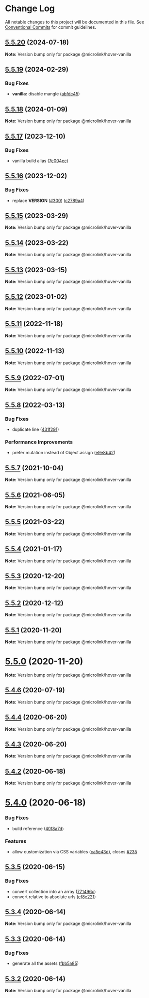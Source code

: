 # Change Log

All notable changes to this project will be documented in this file.
See [Conventional Commits](https://conventionalcommits.org) for commit guidelines.

## [5.5.20](https://github.com/microlinkhq/sdk/compare/v5.5.19...v5.5.20) (2024-07-18)

**Note:** Version bump only for package @microlink/hover-vanilla

## [5.5.19](https://github.com/microlinkhq/sdk/compare/v5.5.18...v5.5.19) (2024-02-29)

### Bug Fixes

* **vanilla:** disable mangle ([abfdc45](https://github.com/microlinkhq/sdk/commit/abfdc45a404df4a491f28db2713ddfe9e2a95aa4))

## [5.5.18](https://github.com/microlinkhq/sdk/compare/v5.5.17...v5.5.18) (2024-01-09)

**Note:** Version bump only for package @microlink/hover-vanilla

## [5.5.17](https://github.com/microlinkhq/sdk/compare/v5.5.16...v5.5.17) (2023-12-10)

### Bug Fixes

* vanilla build alias ([7e004ec](https://github.com/microlinkhq/sdk/commit/7e004ecaa493c4f667fd54b91c5811f994c5ed18))

## [5.5.16](https://github.com/microlinkhq/sdk/compare/v5.5.15...v5.5.16) (2023-12-02)

### Bug Fixes

* replace __VERSION__ ([#300](https://github.com/microlinkhq/sdk/issues/300)) ([c2789a4](https://github.com/microlinkhq/sdk/commit/c2789a47f8a4c3bf5c793de53f9a5a5aa2fccba5))

## [5.5.15](https://github.com/microlinkhq/sdk/compare/v5.5.14...v5.5.15) (2023-03-29)

**Note:** Version bump only for package @microlink/hover-vanilla

## [5.5.14](https://github.com/microlinkhq/sdk/compare/v5.5.13...v5.5.14) (2023-03-22)

**Note:** Version bump only for package @microlink/hover-vanilla

## [5.5.13](https://github.com/microlinkhq/sdk/compare/v5.5.12...v5.5.13) (2023-03-15)

**Note:** Version bump only for package @microlink/hover-vanilla

## [5.5.12](https://github.com/microlinkhq/sdk/compare/v5.5.11...v5.5.12) (2023-01-02)

**Note:** Version bump only for package @microlink/hover-vanilla

## [5.5.11](https://github.com/microlinkhq/sdk/compare/v5.5.10...v5.5.11) (2022-11-18)

**Note:** Version bump only for package @microlink/hover-vanilla

## [5.5.10](https://github.com/microlinkhq/sdk/compare/v5.5.9...v5.5.10) (2022-11-13)

**Note:** Version bump only for package @microlink/hover-vanilla

## [5.5.9](https://github.com/microlinkhq/sdk/compare/v5.5.8...v5.5.9) (2022-07-01)

**Note:** Version bump only for package @microlink/hover-vanilla

## [5.5.8](https://github.com/microlinkhq/sdk/compare/v5.5.7...v5.5.8) (2022-03-13)

### Bug Fixes

* duplicate line ([431f291](https://github.com/microlinkhq/sdk/commit/431f291385248e72c163d6e89a6a60fdb1b49bb2))

### Performance Improvements

* prefer mutation instead of Object.assign ([e9e8b42](https://github.com/microlinkhq/sdk/commit/e9e8b42b3f42591f66469226a1c0db0ec1a061c8))

## [5.5.7](https://github.com/microlinkhq/sdk/compare/v5.5.6...v5.5.7) (2021-10-04)

**Note:** Version bump only for package @microlink/hover-vanilla

## [5.5.6](https://github.com/microlinkhq/sdk/compare/v5.5.5...v5.5.6) (2021-06-05)

**Note:** Version bump only for package @microlink/hover-vanilla

## [5.5.5](http://github.com/microlinkhq/sdk/tree/master/packages/hover-vanilla/compare/v5.5.4...v5.5.5) (2021-03-22)

**Note:** Version bump only for package @microlink/hover-vanilla

## [5.5.4](http://github.com/microlinkhq/sdk/tree/master/packages/hover-vanilla/compare/v5.5.3...v5.5.4) (2021-01-17)

**Note:** Version bump only for package @microlink/hover-vanilla

## [5.5.3](http://github.com/microlinkhq/sdk/tree/master/packages/hover-vanilla/compare/v5.5.2...v5.5.3) (2020-12-20)

**Note:** Version bump only for package @microlink/hover-vanilla

## [5.5.2](http://github.com/microlinkhq/sdk/tree/master/packages/hover-vanilla/compare/v5.5.1...v5.5.2) (2020-12-12)

**Note:** Version bump only for package @microlink/hover-vanilla

## [5.5.1](http://github.com/microlinkhq/sdk/tree/master/packages/hover-vanilla/compare/v5.5.0...v5.5.1) (2020-11-20)

**Note:** Version bump only for package @microlink/hover-vanilla

# [5.5.0](http://github.com/microlinkhq/sdk/tree/master/packages/hover-vanilla/compare/v5.4.6...v5.5.0) (2020-11-20)

**Note:** Version bump only for package @microlink/hover-vanilla

## [5.4.6](http://github.com/microlinkhq/sdk/tree/master/packages/hover-vanilla/compare/v5.4.5...v5.4.6) (2020-07-19)

**Note:** Version bump only for package @microlink/hover-vanilla

## [5.4.4](http://github.com/microlinkhq/sdk/tree/master/packages/hover-vanilla/compare/v5.4.3...v5.4.4) (2020-06-20)

**Note:** Version bump only for package @microlink/hover-vanilla

## [5.4.3](http://github.com/microlinkhq/sdk/tree/master/packages/hover-vanilla/compare/v5.4.2...v5.4.3) (2020-06-20)

**Note:** Version bump only for package @microlink/hover-vanilla

## [5.4.2](http://github.com/microlinkhq/sdk/tree/master/packages/hover-vanilla/compare/v5.4.0...v5.4.2) (2020-06-18)

**Note:** Version bump only for package @microlink/hover-vanilla

# [5.4.0](http://github.com/microlinkhq/sdk/tree/master/packages/hover-vanilla/compare/v5.3.5...v5.4.0) (2020-06-18)

### Bug Fixes

* build reference ([40f8a7d](http://github.com/microlinkhq/sdk/tree/master/packages/hover-vanilla/commit/40f8a7d2e9936b823ea1e2cfdabf0df7ee2fcb44))

### Features

* allow customization via CSS variables ([ca5e43d](http://github.com/microlinkhq/sdk/tree/master/packages/hover-vanilla/commit/ca5e43dce9937804ad9096c2277c430ebaa60043)), closes [#235](http://github.com/microlinkhq/sdk/tree/master/packages/hover-vanilla/issues/235)

## [5.3.5](http://github.com/microlinkhq/sdk/tree/master/packages/hover-vanilla/compare/v5.3.4...v5.3.5) (2020-06-15)

### Bug Fixes

* convert collection into an array ([771496c](http://github.com/microlinkhq/sdk/tree/master/packages/hover-vanilla/commit/771496c2455e77e57ac3e14937c74ca719b8468c))
* convert relative to absolute urls ([ef8e221](http://github.com/microlinkhq/sdk/tree/master/packages/hover-vanilla/commit/ef8e221f0e1a9b74bc3d72e79d87a71d347f8e5b))

## [5.3.4](http://github.com/microlinkhq/sdk/tree/master/packages/hover-vanilla/compare/v5.3.3...v5.3.4) (2020-06-14)

**Note:** Version bump only for package @microlink/hover-vanilla

## [5.3.3](http://github.com/microlinkhq/sdk/tree/master/packages/hover-vanilla/compare/v5.3.2...v5.3.3) (2020-06-14)

### Bug Fixes

* generate all the assets ([fbb5a85](http://github.com/microlinkhq/sdk/tree/master/packages/hover-vanilla/commit/fbb5a85ad9d56d59ca8d0cea314124999a0905b7))

## [5.3.2](http://github.com/microlinkhq/sdk/tree/master/packages/hover-vanilla/compare/v5.3.1...v5.3.2) (2020-06-14)

**Note:** Version bump only for package @microlink/hover-vanilla
